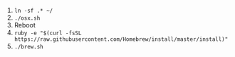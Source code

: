 1. `ln -sf .* ~/`
1. `./osx.sh`
1. Reboot
1. `ruby -e "$(curl -fsSL https://raw.githubusercontent.com/Homebrew/install/master/install)"`
1. `./brew.sh`
